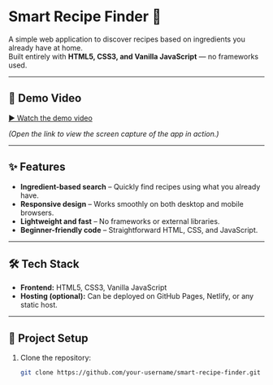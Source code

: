 # Smart Recipe Finder 🍳

A simple web application to discover recipes based on ingredients you already have at home.  
Built entirely with **HTML5, CSS3, and Vanilla JavaScript** — no frameworks used.

---

## 🚀 Demo Video

[▶ Watch the demo video](screen_capture.webm)

*(Open the link to view the screen capture of the app in action.)*

---

## ✨ Features

- **Ingredient-based search** – Quickly find recipes using what you already have.  
- **Responsive design** – Works smoothly on both desktop and mobile browsers.  
- **Lightweight and fast** – No frameworks or external libraries.  
- **Beginner-friendly code** – Straightforward HTML, CSS, and JavaScript.  

---

## 🛠️ Tech Stack

- **Frontend:** HTML5, CSS3, Vanilla JavaScript  
- **Hosting (optional):** Can be deployed on GitHub Pages, Netlify, or any static host.  

---

## 📂 Project Setup

1. Clone the repository:
   ```bash
   git clone https://github.com/your-username/smart-recipe-finder.git
